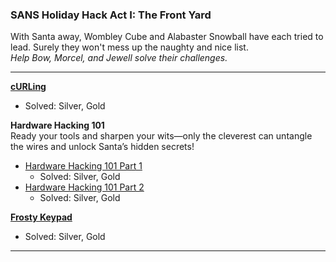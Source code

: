 ### SANS Holiday Hack Act I: The Front Yard
With Santa away, Wombley Cube and Alabaster Snowball have each tried to lead. Surely they won't mess up the naughty and nice list.<br>
*Help Bow, Morcel, and Jewell solve their challenges.*

---
**[cURLing](/2024_SANS_Holiday_Hack/Act1/Curling/)**
- Solved: Silver, Gold

**Hardware Hacking 101**<br>
Ready your tools and sharpen your wits—only the cleverest can untangle the wires and unlock Santa’s hidden secrets!
- [Hardware Hacking 101 Part 1](/2024_SANS_Holiday_Hack/Act1/HardwareHacking1/)
    - Solved: Silver, Gold
- [Hardware Hacking 101 Part 2](/2024_SANS_Holiday_Hack/Act1/HardwareHacking2/)
    - Solved: Silver, Gold

**[Frosty Keypad](/2024_SANS_Holiday_Hack/Act1/FrostyKeypad/)**
- Solved: Silver, Gold

---
